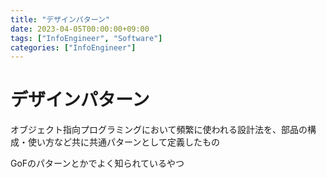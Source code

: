 ```yaml
---
title: "デザインパターン"
date: 2023-04-05T00:00:00+09:00
tags: ["InfoEngineer", "Software"]
categories: ["InfoEngineer"]
---
```

# デザインパターン

オブジェクト指向プログラミングにおいて頻繁に使われる設計法を、部品の構成・使い方など共に共通パターンとして定義したもの

GoFのパターンとかでよく知られているやつ